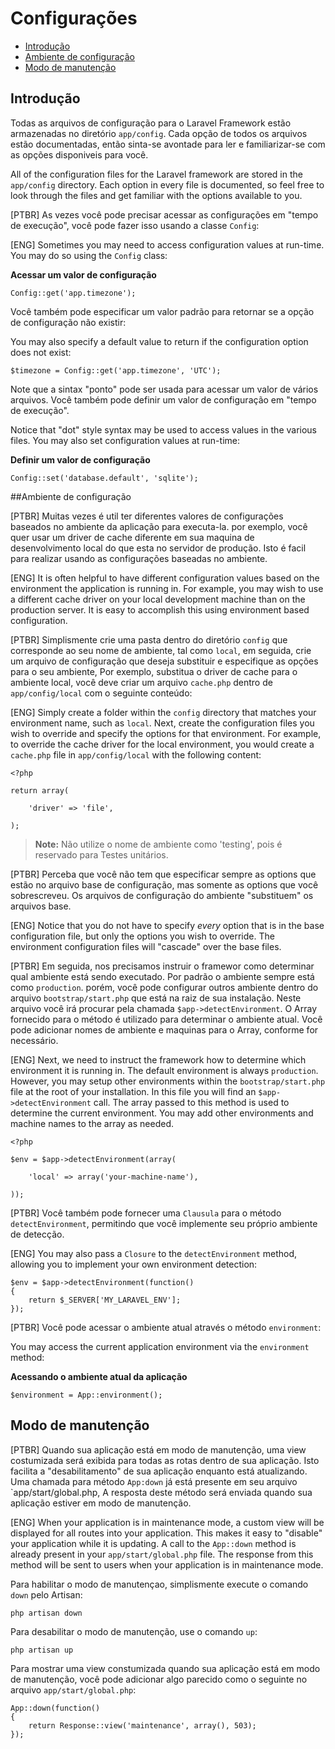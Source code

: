 # Configurações

- [Introdução](#introduction)
- [Ambiente de configuração](#environment-configuration)
- [Modo de manutenção](#maintenance-mode)

<a name="introduction"></a>
## Introdução

Todas as arquivos de configuração para o Laravel Framework estão armazenadas no diretório `app/config`. Cada opção de todos os arquivos estão documentadas,  então sinta-se avontade para ler e familiarizar-se com as opções disponiveis para você.


All of the configuration files for the Laravel framework are stored in the `app/config` directory. Each option in every file is documented, so feel free to look through the files and get familiar with the options available to you.

[PTBR]
As vezes você pode precisar acessar as configurações em "tempo de execução", você pode fazer isso usando a classe `Config`:

[ENG]
Sometimes you may need to access configuration values at run-time. You may do so using the `Config` class:


**Acessar um valor de configuração**

	Config::get('app.timezone');

Você também pode especificar um valor padrão para retornar se a opção de configuração não existir:

You may also specify a default value to return if the configuration option does not exist:

	$timezone = Config::get('app.timezone', 'UTC');


Note que a sintax "ponto" pode ser usada para acessar um valor de vários arquivos. Você também pode definir um valor de configuração em "tempo de execução".


Notice that "dot" style syntax may be used to access values in the various files. You may also set configuration values at run-time:


**Definir um valor de configuração**

	Config::set('database.default', 'sqlite');

<a name="environment-configuration"></a>

##Ambiente de configuração

[PTBR]
Muitas vezes é util ter diferentes valores de configurações baseados no ambiente da aplicação para executa-la. 
por exemplo, você quer usar um driver de cache diferente em sua maquina de desenvolvimento local do que esta no servidor
de produção. Isto é facil para realizar usando as configurações baseadas no ambiente.

[ENG]
It is often helpful to have different configuration values based on the environment the application is running in. For example, you may wish to use a different cache driver on your local development machine than on the production server. It is easy to accomplish this using environment based configuration.

[PTBR]
Simplismente crie uma pasta dentro do diretório `config` que corresponde ao seu nome de ambiente, tal como `local`, em seguida, crie um arquivo de configuração que deseja substituir e especifique as opções para o seu ambiente, Por exemplo, substitua o driver de cache para o ambiente local, você deve criar um arquivo `cache.php` dentro de `app/config/local` com o seguinte conteúdo:


[ENG]
Simply create a folder within the `config` directory that matches your environment name, such as `local`. Next, create the configuration files you wish to override and specify the options for that environment. For example, to override the cache driver for the local environment, you would create a `cache.php` file in `app/config/local` with the following content:

	<?php

	return array(

		'driver' => 'file',

	);

> **Note:** Não utilize o nome de ambiente como 'testing', pois é reservado para Testes unitários.

[PTBR]
Perceba que você não tem que especificar sempre as options que estão no arquivo base de configuração, mas somente as options que você sobrescreveu. Os arquivos de configuração do ambiente "substituem" os arquivos base.

[ENG]
Notice that you do not have to specify _every_ option that is in the base configuration file, but only the options you wish to override. The environment configuration files will "cascade" over the base files.


[PTBR]
Em seguida, nos precisamos instruir o framewor como determinar qual ambiente está sendo executado. Por padrão o ambiente sempre está como `production`. porém, você pode configurar outros ambiente dentro do arquivo `bootstrap/start.php` que está na raiz de sua instalação. Neste arquivo você irá procurar pela chamada `$app->detectEnvironment`. O Array fornecido para o método é utilizado para determinar o ambiente atual. Você pode adicionar nomes de ambiente e maquinas para o Array, conforme for necessário.


[ENG]
Next, we need to instruct the framework how to determine which environment it is running in. The default environment is always `production`. However, you may setup other environments within the `bootstrap/start.php` file at the root of your installation. In this file you will find an `$app->detectEnvironment` call. The array passed to this method is used to determine the current environment. You may add other environments and machine names to the array as needed.

    <?php

    $env = $app->detectEnvironment(array(

        'local' => array('your-machine-name'),

    ));

[PTBR]
Você também pode fornecer uma `Clausula` para o método `detectEnvironment`, permitindo que você implemente seu próprio ambiente de detecção.


[ENG]
You may also pass a `Closure` to the `detectEnvironment` method, allowing you to implement your own environment detection:

	$env = $app->detectEnvironment(function()
	{
		return $_SERVER['MY_LARAVEL_ENV'];
	});

[PTBR]
Você pode acessar o ambiente atual através o método `environment`:


You may access the current application environment via the `environment` method:

**Acessando o ambiente atual da aplicação**

	$environment = App::environment();

<a name="maintenance-mode"></a>
## Modo de manutenção
[PTBR]
Quando sua aplicação está em modo de manutenção, uma view costumizada será exibida para todas as rotas dentro de sua aplicação. Isto facilita a "desabilitamento" de sua aplicação enquanto está atualizando. Uma chamada para método `App:down` já está presente em seu arquivo `app/start/global.php, A resposta deste método será enviada quando sua aplicação estiver em modo de manutenção.

[ENG]
When your application is in maintenance mode, a custom view will be displayed for all routes into your application. This makes it easy to "disable" your application while it is updating. A call to the `App::down` method is already present in your `app/start/global.php` file. The response from this method will be sent to users when your application is in maintenance mode.

Para habilitar o modo de manutençao, simplismente execute o comando `down` pelo Artisan:

	php artisan down

Para desabilitar o modo de manutenção, use o comando `up`:

	php artisan up

Para mostrar uma view constumizada quando sua aplicação está em modo de manutenção, você pode adicionar algo parecido como o seguinte no arquivo `app/start/global.php`:


	App::down(function()
	{
		return Response::view('maintenance', array(), 503);
	});
